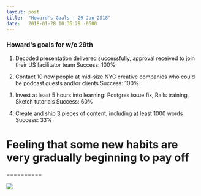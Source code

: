 ```yaml
---
layout: post
title:  "Howard's Goals - 29 Jan 2018"
date:   2018-01-28 10:36:29 -0500
---
```


### Howard's goals for w/c 29th

1. Decoded presentation delivered successfully, approval received to join their US facilitator team
Success: 100%

2. Contact 10 new people at mid-size NYC creative companies who could be podcast guests and/or clients
Success: 100%

3. Invest at least 5 hours into learning: Postgres issue fix, Rails training, Sketch tutorials
Success: 60%

4. Create and ship 3 pieces of content, including at least 1000 words
Success: 33%


# Feeling that some new habits are very gradually beginning to pay off
==========

![](https://media.giphy.com/media/fBS3MlwpDlFtK/giphy.gif)
